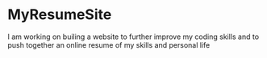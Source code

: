 # MyResumeSite

I am working on builing a website to further improve my coding skills and to push together an online resume of my skills and personal life
